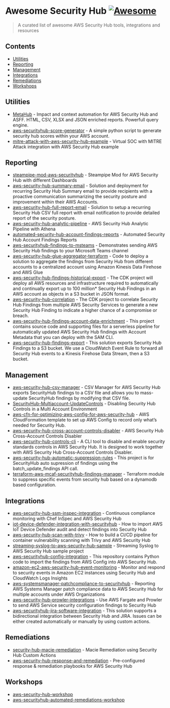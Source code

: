 # Awesome Security Hub [![Awesome](https://awesome.re/badge.svg)](https://awesome.re)

> A curated list of awesome AWS Security Hub tools, integrations and resources

## Contents

- [Utilities](#utilities)
- [Reporting](#reporting)
- [Management](#management)
- [Integrations](#integrations)
- [Remediations](#remediations)
- [Workshops](#workshops)

## Utilities

- [MetaHub](https://github.com/gabrielsoltz/metahub) - Impact and context automation for AWS Security Hub and ASFF. HTML, CSV, XLSX and JSON enriched reports. Powerfull query engine.
- [aws-securityhub-score-generator](https://github.com/aws-samples/aws-securityhub-score-generator) - A simple python script to generate security hub scores within your AWS account.
- [mitre-attack-with-aws-security-hub-example](https://github.com/aws-samples/mitre-attack-with-aws-security-hub-example) - Virtual SOC with MITRE Attack integration with AWS Security Hub example

## Reporting

- [steampipe-mod-aws-securityhub](https://github.com/gabrielsoltz/steampipe-mod-aws-securityhub) - Steampipe Mod for AWS Security Hub with different Dashboards
- [aws-security-hub-summary-email](https://github.com/aws-samples/aws-security-hub-summary-email) - Solution and deployment for recurring Security Hub Summary email to provide recipients with a proactive communication summarizing the security posture and improvement within their AWS Accounts.
- [aws-security-hub-full-report-email](https://github.com/aws-samples/aws-security-hub-full-report-email) - Solution to setup a recurring Security Hub CSV full report with email notification to provide detailed report of the security posture.
- [aws-security-hub-analytic-pipeline](https://github.com/aws-samples/aws-security-hub-analytic-pipeline) - AWS Security Hub Analytic Pipeline with Athena
- [automated-security-hub-account-findings-reports](https://github.com/aws-samples/automated-security-hub-account-findings-reports) - Automated Security Hub Account Findings Reports
- [aws-securityhub-findings-to-msteams](https://github.com/aws-samples/aws-securityhub-findings-to-msteams) - Demonstrates sending AWS Security Hub findings to your Microsoft Teams channel
- [aws-security-hub-glue-aggregator-terraform](https://github.com/aws-samples/aws-security-hub-glue-aggregator-terraform) - Code to deploy a solution to aggregate the findings from Security Hub from different accounts to a centralized account using Amazon Kinesis Data Firehose and AWS Glue
- [aws-security-hub-findings-historical-export](https://github.com/aws-samples/aws-security-hub-findings-historical-export) - The CDK project will deploy all AWS resources and infrastructure required to automatically and continually export up to 100 million\* Security Hub Findings in an AWS account as objects in a S3 bucket in JSON format.
- [aws-security-hub-correlation](https://github.com/aws-samples/aws-security-hub-correlation) - The CDK project to correlate Security Hub Findings from multiple AWS Security Services to generate a new Security Hub Finding to indicate a higher chance of a compromise or breach.
- [aws-security-hub-findings-account-data-enrichment](https://github.com/aws-samples/aws-security-hub-findings-account-data-enrichment) - This project contains source code and supporting files for a serverless pipeline for automatically updated AWS Security Hub findings with Account Metadata that you can deploy with the SAM CLI.
- [aws-security-hub-findings-export](https://github.com/aws-samples/aws-security-hub-findings-export) - This solution exports Security Hub Findings to a S3 bucket. We use a CloudWatch Event Rule to forward all Security Hub events to a Kinesis Firehose Data Stream, then a S3 bucket.

## Management

- [aws-security-hub-csv-manager](https://github.com/aws-samples/aws-security-hub-csv-manager) - CSV Manager for AWS Security Hub exports SecurityHub findings to a CSV file and allows you to mass-update SecurityHub findings by modifying that CSV file.
- [SecurityHub-Multiaccount-UpdateControls](https://github.com/aws-samples/SecurityHub-Multiaccount-UpdateControls) - Disabling Security Hub Controls in a Multi Account Environment
- [aws-cfn-for-optimizing-aws-config-for-aws-security-hub](https://github.com/aws-samples/aws-cfn-for-optimizing-aws-config-for-aws-security-hub) - AWS CloudFormation template to set up AWS Config to record only what’s needed for Security Hub.
- [aws-security-hub-cross-account-controls-disabler](https://github.com/aws-samples/aws-security-hub-cross-account-controls-disabler) - AWS Security Hub Cross-Account Controls Disabler
- [aws-security-hub-controls-cli](https://github.com/aws-samples/aws-security-hub-controls-cli) - A CLI tool to disable and enable security standards controls in AWS Security Hub. It is designed to work together with AWS Security Hub Cross-Account Controls Disabler.
- [aws-security-hub-automatic-suppression-rules](https://github.com/aws-samples/aws-security-hub-automatic-suppression-rules) - This project is for SecurityHub auto supression of findings using the batch_update_findings API call.
- [terraform-aws-mcaf-securityhub-findings-manager](https://github.com/schubergphilis/terraform-aws-mcaf-securityhub-findings-manager) - Terraform module to suppress specific events from security hub based on a dynamodb based configuration.

## Integrations

- [aws-security-hub-ssm-inspec-integration](https://github.com/aws-samples/aws-security-hub-ssm-inspec-integration) - Continuous compliance monitoring with Chef InSpec and AWS Security Hub
- [iot-device-defender-integration-with-securityhub](https://github.com/aws-samples/iot-device-defender-integration-with-securityhub) - How to import AWS IoT Device Defender audit and detect findings into Security Hub
- [aws-security-hub-scan-with-trivy](https://github.com/aws-samples/aws-security-hub-scan-with-trivy) - How to build a CI/CD pipeline for container vulnerability scanning with Trivy and AWS Security Hub
- [streaming-syslog-to-aws-security-hub-sample](https://github.com/aws-samples/streaming-syslog-to-aws-security-hub-sample) - Streaming Syslog to AWS Security Hub sample project
- [aws-securityhub-config-integration](https://github.com/aws-samples/aws-securityhub-config-integration) - This repository contains Python code to import the findings from AWS Config into AWS Security Hub.
- [amazon-ec2-aws-security-hub-event-monitoring](https://github.com/aws-samples/amazon-ec2-aws-security-hub-event-monitoring) - Monitor and respond to security events in Amazon EC2 instances using Security Hub and CloudWatch Logs Insights
- [aws-systemsmanager-patchcompliance-to-securityhub](https://github.com/aws-samples/aws-systemsmanager-patchcompliance-to-securityhub) - Reporting AWS Systems Manager patch compliance data to AWS Security Hub for multiple accounts under AWS Organizations
- [aws-security-hub-prowler-integrations](https://github.com/aws-samples/aws-security-hub-prowler-integrations) - Use AWS Fargate and Prowler to send AWS Service security configuration findings to Security Hub
- [aws-securityhub-jira-software-integration](https://github.com/aws-samples/aws-securityhub-jira-software-integration) - This solution supports a bidirectional integration between Security Hub and JIRA. Issues can be either created automatically or manually by using custom actions.

## Remediations

- [security-hub-macie-remediation](https://github.com/aws-samples/security-hub-macie-remediation) - Macie Remediation using Security Hub Custom Actions
- [aws-security-hub-response-and-remediation](https://github.com/aws-samples/aws-security-hub-response-and-remediation) - Pre-configured response & remediation playbooks for AWS Security Hub

## Workshops

- [aws-security-hub-workshop](https://github.com/aws-samples/aws-security-hub-workshop)
- [aws-securityhub-automated-remediations-workshop](https://github.com/aws-samples/aws-securityhub-automated-remediations-workshop)
